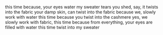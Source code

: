 
this time
because,
your eyes water my sweater
tears you shed, say,
it twists into the fabric
your damp skin,
can twist into the fabric
because we,
slowly work with water
this time because
you twist into the cashmere
yes, we slowly work with fabric,
this time
because from everything,
your eyes are filled with water
this time
twist into my sweater
